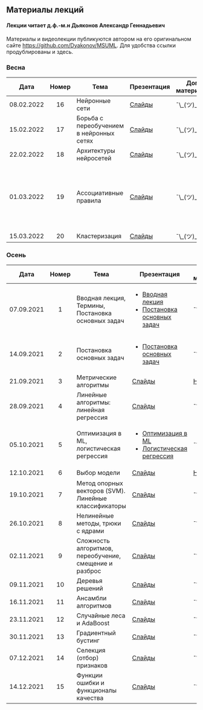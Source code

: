 ## Материалы лекций
#### Лекции читает  д.ф.-м.н Дьяконов Александр Геннадьевич

Материалы и видеолекции публикуются автором на его оригинальном сайте https://github.com/Dyakonov/MSUML. Для удобства ссылки продублированы и здесь.

### Весна

| Дата | Номер | Тема | Презентация |  Доп. материалы |  Практическое задание |
| :---: | :---: | --- | --- | --- | --- |
| 08.02.2022 | 16 | Нейронные сети| [Слайды](https://github.com/Dyakonov/MSUML/blob/main/2022spring/DL_1NN_03_nn_202201a.pdf) | ¯\\\_(ツ)\_/¯ | ¯\\\_(ツ)\_/¯ | 
| 15.02.2022 | 17 | Борьба с переобучением в нейронных сетях | [Слайды](https://github.com/Dyakonov/MSUML/blob/main/2022spring/DL_1NN_04learning_202201a___.pdf) | ¯\\\_(ツ)\_/¯ | Деревья решений (17.02.2022) | 
| 22.02.2022 | 18 | Архитектуры нейросетей  | [Слайды](https://github.com/Dyakonov/MSUML/blob/main/2022spring/DL_03archiall.pdf) | ¯\\\_(ツ)\_/¯ | ¯\\\_(ツ)\_/¯ | 
| 01.03.2022 | 19 | Ассоциативные правила | [Слайды](https://github.com/Dyakonov/MSUML/blob/main/2022spring/ML095_apriory_202204a.pdf) | ¯\\\_(ツ)\_/¯ | <ul><li>Градиентный бустинг (10.03.2022)</li><li>Тест по лекциям 16-18 (11.03.2022)</li></ul>  | 
| 15.03.2022 | 20 | Кластеризация | [Слайды](https://github.com/Dyakonov/MSUML/blob/main/2022spring/ML091_cluster_202112n____.pdf) | ¯\\\_(ツ)\_/¯ | ¯\\\_(ツ)\_/¯ | 


 

### Осень

| Дата | Номер | Тема | Презентация |  Доп. материалы |  Практическое задание |
| :---: | :---: | --- | --- | --- | --- |
| 07.09.2021 | 1 | Вводная лекция, Термины, Постановка основных задач | <ul><li>[Вводная лекция](https://github.com/Dyakonov/MSUML/blob/main/2021autumn/ML012_terms_202102a.pdf)</li><li>[Постановка основных задач](https://github.com/Dyakonov/MSUML/blob/main/2021autumn/ML013_introclassreg_202102a.pdf)</ul></li> | ¯\\\_(ツ)\_/¯ | ¯\\\_(ツ)\_/¯ | 
| 14.09.2021 | 2 | Постановка основных задач | <ul><li>[Постановка основных задач](https://github.com/Dyakonov/MSUML/blob/main/2021autumn/ML013_introclassreg_202102a.pdf)</ul></li> | ¯\\\_(ツ)\_/¯ | Основы Python (16.09.2021) | 
| 21.09.2021 | 3 | Метрические алгоритмы | [Слайды](https://github.com/Dyakonov/MSUML/blob/main/2021autumn/ML030_metric_202110a_____.pdf) | [Ноутбук](https://github.com/Dyakonov/MSUML/blob/main/2021autumn/MMO_lec3_kNN.ipynb) | ¯\\\_(ツ)\_/¯ |  ¯\\\_(ツ)\_/¯ | 
| 28.09.2021 | 4 | Линейные алгоритмы: линейная регрессия | [Слайды](https://github.com/Dyakonov/MSUML/blob/main/2021autumn/ML051_linear_202115a______linreg.pdf) | ¯\\\_(ツ)\_/¯ |  Тест по лекциям 1-3 | 
| 05.10.2021 | 5 | Оптимизация в ML, логистическая регрессия | <ul><li>[Оптимизация в ML](https://github.com/Dyakonov/MSUML/blob/main/2021autumn/ML022_optimization_202105a______________.pdf)</li><li>[Логистическая регрессия](https://github.com/Dyakonov/MSUML/blob/main/2021autumn/ML051_linear_202116a______logreg.pdf)</ul></li> | ¯\\\_(ツ)\_/¯ | Numpy, pandas, matplotlib (07.10.2021) |
| 12.10.2021 | 6 | Выбор модели| [Слайды](https://github.com/Dyakonov/MSUML/blob/main/2021autumn/ML040_control_202110a_______.pdf) | [Ноутбук](https://github.com/Dyakonov/MSUML/blob/main/2021autumn/MMO_lec6_MS.ipynb) | ¯\\\_(ツ)\_/¯ |
| 19.10.2021 | 7 | Метод опорных векторов (SVM). Линейные классификаторы | [Слайды](https://github.com/Dyakonov/MSUML/blob/main/2021autumn/ML052_SVM_202112a______.pdf) | ¯\\\_(ツ)\_/¯ | kNN (21.10.2021) |
| 26.10.2021 | 8 | Нелинейные методы, трюки с ядрами  | [Слайды](https://github.com/Dyakonov/MSUML/blob/main/2021autumn/ML061_nonlinear_202113a_________.pdf) | ¯\\\_(ツ)\_/¯ | Тест по лекциям 3-7 |
| 02.11.2021 | 9 | Сложность алгоритмов, переобучение, смещение и разброс  | [Слайды](https://github.com/Dyakonov/MSUML/blob/main/2021autumn/ML081_complexity_202106a.pdf) | ¯\\\_(ツ)\_/¯ | Linear Models (04.11.2021) |
| 09.11.2021 | 10 | Деревья решений | [Слайды](https://github.com/Dyakonov/MSUML/blob/main/2021autumn/ML062_tree_202113a.pdf) | ¯\\\_(ツ)\_/¯ | Тест по лекциям 7-9 |
| 16.11.2021 | 11 | Ансамбли алгоритмов | [Слайды](https://github.com/Dyakonov/MSUML/blob/main/2021autumn/PZAD051_ensemble_202102a____part1.pdf) | ¯\\\_(ツ)\_/¯ | SVM (18.11.2021) |
| 23.11.2021 | 12 | Случайные леса и AdaBoost  | [Слайды](https://github.com/Dyakonov/MSUML/blob/main/2021autumn/PZAD052_rf_202101a_____+adaboost.pdf) | ¯\\\_(ツ)\_/¯ | ¯\\\_(ツ)\_/¯ |
| 30.11.2021 | 13 | Градиентный бустинг | [Слайды](https://github.com/Dyakonov/MSUML/blob/main/2021autumn/PZAD053_gradboosting_202106n___.pdf) | ¯\\\_(ツ)\_/¯ | ¯\\\_(ツ)\_/¯ |
| 07.12.2021 | 14 | Селекция (отбор) признаков  | [Слайды](https://github.com/Dyakonov/MSUML/blob/main/2021autumn/PZAD043_featureselection_202109___.pdf) | ¯\\\_(ツ)\_/¯ | ¯\\\_(ツ)\_/¯ |
| 14.12.2021 | 15 | Функции ошибки и функционалы качества   | [Слайды](https://github.com/Dyakonov/MSUML/blob/main/2021autumn/PZAD031_err_regression_202012n____.pdf) | ¯\\\_(ツ)\_/¯ | Тесты по лекциям 9-14 |
